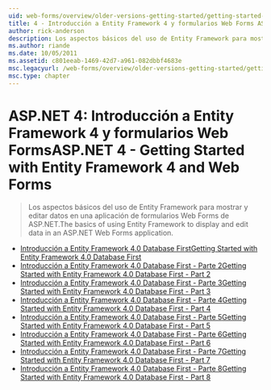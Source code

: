 ```yaml
---
uid: web-forms/overview/older-versions-getting-started/getting-started-with-ef/index
title: 4 - Introducción a Entity Framework 4 y formularios Web Forms ASP.NET | Microsoft Docs
author: rick-anderson
description: Los aspectos básicos del uso de Entity Framework para mostrar y editar datos en una aplicación de formularios Web Forms de ASP.NET.
ms.author: riande
ms.date: 10/05/2011
ms.assetid: c801eeab-1469-42d7-a961-082dbbf4683e
msc.legacyurl: /web-forms/overview/older-versions-getting-started/getting-started-with-ef
msc.type: chapter
---
```

<a name="aspnet-4---getting-started-with-entity-framework-4-and-web-forms"></a><span data-ttu-id="6ff60-103">ASP.NET 4: Introducción a Entity Framework 4 y formularios Web Forms</span><span class="sxs-lookup"><span data-stu-id="6ff60-103">ASP.NET 4 - Getting Started with Entity Framework 4 and Web Forms</span></span>
====================
> <span data-ttu-id="6ff60-104">Los aspectos básicos del uso de Entity Framework para mostrar y editar datos en una aplicación de formularios Web Forms de ASP.NET.</span><span class="sxs-lookup"><span data-stu-id="6ff60-104">The basics of using Entity Framework to display and edit data in an ASP.NET Web Forms application.</span></span>


- [<span data-ttu-id="6ff60-105">Introducción a Entity Framework 4.0 Database First</span><span class="sxs-lookup"><span data-stu-id="6ff60-105">Getting Started with Entity Framework 4.0 Database First</span></span>](the-entity-framework-and-aspnet-getting-started-part-1.md)
- [<span data-ttu-id="6ff60-106">Introducción a Entity Framework 4.0 Database First - Parte 2</span><span class="sxs-lookup"><span data-stu-id="6ff60-106">Getting Started with Entity Framework 4.0 Database First - Part 2</span></span>](the-entity-framework-and-aspnet-getting-started-part-2.md)
- [<span data-ttu-id="6ff60-107">Introducción a Entity Framework 4.0 Database First - Parte 3</span><span class="sxs-lookup"><span data-stu-id="6ff60-107">Getting Started with Entity Framework 4.0 Database First - Part 3</span></span>](the-entity-framework-and-aspnet-getting-started-part-3.md)
- [<span data-ttu-id="6ff60-108">Introducción a Entity Framework 4.0 Database First - Parte 4</span><span class="sxs-lookup"><span data-stu-id="6ff60-108">Getting Started with Entity Framework 4.0 Database First - Part 4</span></span>](the-entity-framework-and-aspnet-getting-started-part-4.md)
- [<span data-ttu-id="6ff60-109">Introducción a Entity Framework 4.0 Database First - Parte 5</span><span class="sxs-lookup"><span data-stu-id="6ff60-109">Getting Started with Entity Framework 4.0 Database First - Part 5</span></span>](the-entity-framework-and-aspnet-getting-started-part-5.md)
- [<span data-ttu-id="6ff60-110">Introducción a Entity Framework 4.0 Database First - Parte 6</span><span class="sxs-lookup"><span data-stu-id="6ff60-110">Getting Started with Entity Framework 4.0 Database First - Part 6</span></span>](the-entity-framework-and-aspnet-getting-started-part-6.md)
- [<span data-ttu-id="6ff60-111">Introducción a Entity Framework 4.0 Database First - Parte 7</span><span class="sxs-lookup"><span data-stu-id="6ff60-111">Getting Started with Entity Framework 4.0 Database First - Part 7</span></span>](the-entity-framework-and-aspnet-getting-started-part-7.md)
- [<span data-ttu-id="6ff60-112">Introducción a Entity Framework 4.0 Database First - Parte 8</span><span class="sxs-lookup"><span data-stu-id="6ff60-112">Getting Started with Entity Framework 4.0 Database First - Part 8</span></span>](the-entity-framework-and-aspnet-getting-started-part-8.md)
